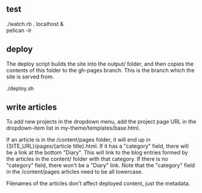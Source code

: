 ## test

./watch.rb . localhost & \
pelican -lr

## deploy

The deploy script builds the site into the output/ folder, and then copies the
contents of this folder to the gh-pages branch. This is the branch which the
site is served from.

./deploy.sh

## write articles

To add new projects in the dropdown menu, add the project page URL in the
dropdown-item list in my-theme/templates/base.html.

If an article is in the /content/pages folder, it will end up in
{SITE_URL}/pages/{article title}.html. If it has a "category" field, there will
be a link at the bottom "Diary". This will link to the blog entries formed by
the articles in the content/ folder with that category. If there is no
"category" field, there won't be a "Diary" link. Note that the "category" field
in the /content/pages articles need to be all lowercase.

Filenames of the articles don't affect deployed content, just the metadata.
